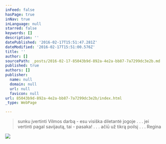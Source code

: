 ```yaml
---
inFeed: false
hasPage: true
inNav: true
inLanguage: null
starred: false
keywords: []
description: ''
datePublished: '2016-02-17T15:51:47.281Z'
dateModified: '2016-02-17T15:51:00.576Z'
title: ''
author: []
sourcePath: _posts/2016-02-17-85043b9d-892a-4e2a-bb87-7a7299dc3e2b.md
published: true
authors: []
publisher:
  name: null
  domain: null
  url: null
  favicon: null
url: 85043b9d-892a-4e2a-bb87-7a7299dc3e2b/index.html
_type: WebPage

---
```

> sunku įvertinti Vilmos darbą - esu visiška diletantė jogoje . . . jei vertinti pagal savijautą, tai - pasaka! . . . ačiū už tikrą poilsį . . . Regina

![](https://s3-us-west-2.amazonaws.com/the-grid-img/p/c76a4d4ea28c69c4969bba75600dfbfd0316c536.jpg)